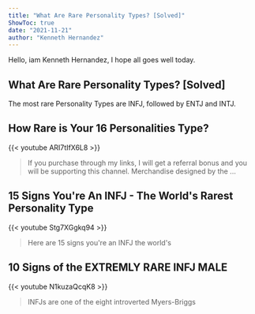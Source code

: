 ```yaml
---
title: "What Are Rare Personality Types? [Solved]"
ShowToc: true 
date: "2021-11-21"
author: "Kenneth Hernandez" 
---
```


Hello, iam Kenneth Hernandez, I hope all goes well today.
## What Are Rare Personality Types? [Solved]
The most rare Personality Types are INFJ, followed by ENTJ and INTJ.

## How Rare is Your 16 Personalities Type?
{{< youtube ARI7tIfX6L8 >}}
>If you purchase through my links, I will get a referral bonus and you will be supporting this channel. Merchandise designed by the ...

## 15 Signs You're An INFJ - The World's Rarest Personality Type
{{< youtube Stg7XGgkq94 >}}
>Here are 15 signs you're an INFJ the world's 

## 10 Signs of the EXTREMLY RARE INFJ MALE
{{< youtube N1kuzaQcqK8 >}}
>INFJs are one of the eight introverted Myers-Briggs 

